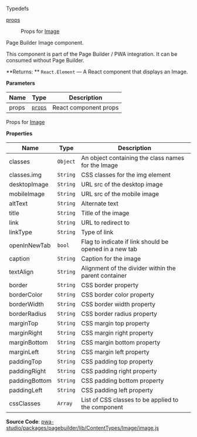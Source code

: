 
Typedefs

<dl>
<dt><a href="#props">props</a></dt>
<dd>

Props for [Image](#Image)

</dd>
</dl>


Page Builder Image component.

This component is part of the Page Builder / PWA integration. It can be consumed without Page Builder.

**Returns: **
`React.Element`
   — A React component that displays an Image.

**Parameters**

| Name | Type | Description |
| --- | --- | --- |
| props | [`props`](#props) | React component props |


Props for [Image](#Image)

**Properties**

| Name | Type | Description |
| --- | --- | --- |
| classes | `Object` | An object containing the class names for the Image |
| classes.img | `String` | CSS classes for the img element |
| desktopImage | `String` | URL src of the desktop image |
| mobileImage | `String` | URL src of the mobile image |
| altText | `String` | Alternate text |
| title | `String` | Title of the image |
| link | `String` | URL to redirect to |
| linkType | `String` | Type of link |
| openInNewTab | `bool` | Flag to indicate if link should be opened in a new tab |
| caption | `String` | Caption for the image |
| textAlign | `String` | Alignment of the divider within the parent container |
| border | `String` | CSS border property |
| borderColor | `String` | CSS border color property |
| borderWidth | `String` | CSS border width property |
| borderRadius | `String` | CSS border radius property |
| marginTop | `String` | CSS margin top property |
| marginRight | `String` | CSS margin right property |
| marginBottom | `String` | CSS margin bottom property |
| marginLeft | `String` | CSS margin left property |
| paddingTop | `String` | CSS padding top property |
| paddingRight | `String` | CSS padding right property |
| paddingBottom | `String` | CSS padding bottom property |
| paddingLeft | `String` | CSS padding left property |
| cssClasses | `Array` | List of CSS classes to be applied to the component |



**Source Code**: [pwa-studio/packages/pagebuilder/lib/ContentTypes/Image/image.js](https://github.com/magento/pwa-studio/blob/develop/packages/pagebuilder/lib/ContentTypes/Image/image.js)